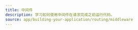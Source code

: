```yaml
---
title: 中间件
description: 学习如何使用中间件在请求完成之前运行代码。
source: app/building-your-application/routing/middleware
---
```


